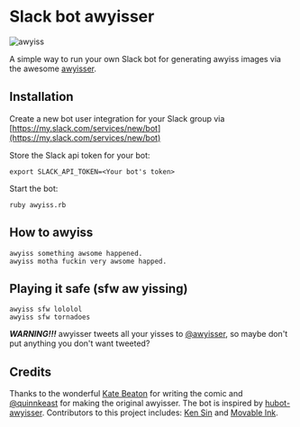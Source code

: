 # Slack bot awyisser

![awyiss](https://media.giphy.com/media/3oEduVVu2Dci4om7cI/giphy.gif)

A simple way to run your own Slack bot for generating awyiss images via the awesome [awyisser](http://www.awyisser.com/).

## Installation

Create a new bot user integration for your Slack group via [https://my.slack.com/services/new/bot](https://my.slack.com/services/new/bot)

Store the Slack api token for your bot:
```
export SLACK_API_TOKEN=<Your bot's token>
```

Start the bot:
```
ruby awyiss.rb
```

## How to awyiss

```
awyiss something awsome happened.
awyiss motha fuckin very awsome happed.
```

## Playing it safe (sfw aw yissing)

```
awyiss sfw lololol
awyiss sfw tornadoes
```

***WARNING!!!*** awyisser tweets all your yisses to [@awyisser](https://twitter.com/awyisser), so maybe don't put anything you don't want tweeted?

## Credits

Thanks to the wonderful [Kate Beaton](http://harkavagrant.com/) for writing the comic and [@quinnkeast](https://twitter.com/quinnkeast) for making the original awyisser. The bot is inspired by [hubot-awyisser](https://github.com/emilong/hubot-awyisser). Contributors to this project includes: [Ken Sin](https://github.com/ksin) and [Movable Ink](https://github.com/movableink).

